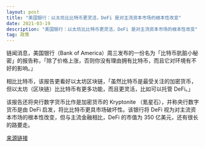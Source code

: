 ```yaml
---
layout: post
title: "美国银行：以太坊比比特币更灵活，DeFi 是对主流资本市场的根本性改变"
date: 2021-03-19 
description: "美国银行：以太坊比比特币更灵活，DeFi 是对主流资本市场的根本性改变"
tag: 政策
---
```


链闻消息，美国银行（Bank of America）周三发布的一份名为「比特币肮脏小秘密」的报告称，「除了价格上涨，否则你没有理由拥有比特币，而且它对环境有不好的影响。」

相比比特币，该报告更看好以太坊区块链，「虽然比特币是最受关注的加密货币，但以太坊（区块链）比比特币有更多功能，而且更灵活，比如可以托管 DeFi。」

该报告还将央行数字货币比作是加密货币的 Kryptonite （氪星石），并称央行数字货币是由 DeFi 启发，将比比特币更具市场破坏性。该银行将 DeFi 视为对主流资本市场的根本性改变，但与主流金融相比，DeFi 的市值为 350 亿美元，还有很长的路要走。

[来源链接](https://www.coindesk.com/bank-of-america-defi-potentially-more-disruptive-than-bitcoin)
